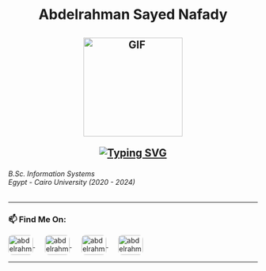 <h1 align="center">Abdelrahman Sayed Nafady</h1>
<h2>
<div id="badges" align="center"> 
<img align="center" alt="GIF" src="https://i.giphy.com/media/v1.Y2lkPTc5MGI3NjExem0ycTdmenN4OHhkZHBkZzM3a3h5Z25vNTdxbjBwajA5MjZlZmxpYiZlcD12MV9pbnRlcm5hbF9naWZfYnlfaWQmY3Q9Zw/1vlBgKjXEz1jTtsuiH/giphy.gif" width="200" />
  
[![Typing SVG](https://readme-typing-svg.demolab.com?font=Doto&size=24&pause=1000&center=true&width=435&lines=A+Guy+Who+Can+Code++.+.+.+%F0%9F%91%A8%E2%80%8D%F0%9F%92%BB)](https://git.io/typing-svg)
</div>
</h2>

<h6>
  <i>
    B.Sc. Information Systems<br/>Egypt - Cairo University (2020 - 2024)
  </i>
</h6> 

---

### 📫 Find Me On:
<p align="left">
  <a href="https://linkedin.com/in/abdelrahmannafady" target="blank" style="margin-right: 20px;">
    <img align="center" src="https://raw.githubusercontent.com/rahuldkjain/github-profile-readme-generator/master/src/images/icons/Social/linked-in-alt.svg" alt="abdelrahmannafady" height="40" width="50" style="border-radius: 8px;" />
  </a>
  <a href="https://www.leetcode.com/abdelrahmansayed171" target="blank" style="margin-right: 20px;">
    <img align="center" src="https://raw.githubusercontent.com/rahuldkjain/github-profile-readme-generator/master/src/images/icons/Social/leet-code.svg" alt="abdelrahmansayed171" height="40" width="50" style="border-radius: 8px;" />
  </a>
  <a href="https://fb.com/abdelrahman.sayed.92372" target="blank" style="margin-right: 20px;">
    <img align="center" src="https://raw.githubusercontent.com/rahuldkjain/github-profile-readme-generator/master/src/images/icons/Social/facebook.svg" alt="abdelrahman.sayed.92372" height="40" width="50" style="border-radius: 8px;" />
  </a>
  <a href="https://www.youtube.com/c/abdelrahmansayed4727" target="blank" style="margin-right: 20px;">
    <img align="center" src="https://raw.githubusercontent.com/rahuldkjain/github-profile-readme-generator/master/src/images/icons/Social/youtube.svg" alt="abdelrahmansayed4727" height="40" width="50" style="border-radius: 8px;" />
  </a>
</p>

---


